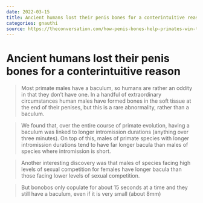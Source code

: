 ```yaml
---
date: 2022-03-15
title: Ancient humans lost their penis bones for a conterintuitive reason
categories: gnauthi
source: https://theconversation.com/how-penis-bones-help-primates-win-the-mating-game-and-why-humans-might-have-lost-theirs-70312
---
```


# Ancient humans lost their penis bones for a conterintuitive reason

> Most primate males have a baculum, so humans are rather an oddity in that they don’t have one. In a handful of extraordinary circumstances human males have formed bones in the soft tissue at the end of their penises, but this is a rare abnormality, rather than a baculum.

>We found that, over the entire course of primate evolution, having a baculum was linked to longer intromission durations (anything over three minutes). On top of this, males of primate species with longer intromission durations tend to have far longer bacula than males of species where intromission is short.

>Another interesting discovery was that males of species facing high levels of sexual competition for females have longer bacula than those facing lower levels of sexual competition.

>But bonobos only copulate for about 15 seconds at a time and they still have a baculum, even if it is very small (about 8mm)